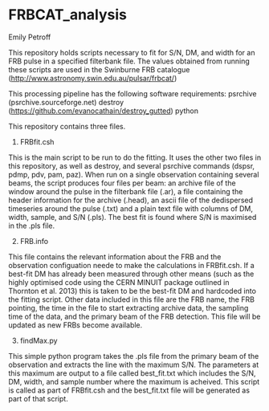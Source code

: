 # FRBCAT_analysis

Emily Petroff

This repository holds scripts necessary to fit for S/N, DM, and width for an FRB pulse in a specified filterbank file. The values obtained from running these scripts are used in the Swinburne FRB catalogue (http://www.astronomy.swin.edu.au/pulsar/frbcat/)

This processing pipeline has the following software requirements:
psrchive (psrchive.sourceforge.net)
destroy (https://github.com/evanocathain/destroy_gutted)
python

This repository contains three files.

1. FRBfit.csh

This is the main script to be run to do the fitting. It uses the other two files in this repository, as well as destroy, and several psrchive commands (dspsr, pdmp, pdv, pam, paz). When run on a single observation containing several beams, the script produces four files per beam: an archive file of the window around the pulse in the filterbank file (.ar), a file containing the header information for the archive (.head), an ascii file of the dedispersed timeseries around the pulse (.txt) and a plain text file with columns of DM, width, sample, and S/N (.pls). The best fit is found where S/N is maximised in the .pls file.

2. FRB.info

This file contains the relevant information about the FRB and the observation configuation neede to make the calculations in FRBfit.csh. If a best-fit DM has already been measured through other means (such as the highly optimised code using the CERN MINUIT package outlined in Thornton et al. 2013) this is taken to be the best-fit DM and hardcoded into the fitting script. Other data included in this file are the FRB name, the FRB pointing, the time in the file to start extracting archive data, the sampling time of the data, and the primary beam of the FRB detection. This file will be updated as new FRBs become available.

3. findMax.py

This simple python program takes the .pls file from the primary beam of the observation and extracts the line with the maximum S/N. The parameters at this maximum are output to a file called best_fit.txt which includes the S/N, DM, width, and sample number where the maximum is acheived. This script is called as part of FRBfit.csh and the best_fit.txt file will be generated as part of that script.
